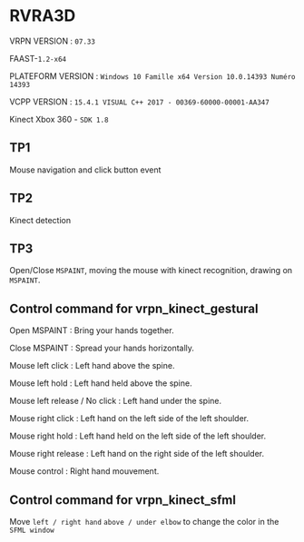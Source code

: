 # RVRA3D

VRPN VERSION : `07.33`

FAAST-`1.2-x64`

PLATEFORM VERSION : `Windows 10 Famille x64 Version	10.0.14393 Numéro 14393`

VCPP VERSION : `15.4.1 VISUAL C++ 2017 - 00369-60000-00001-AA347`

Kinect Xbox 360 - `SDK 1.8`

## TP1

Mouse navigation and click button event

## TP2

Kinect detection

## TP3

Open/Close `MSPAINT`, moving the mouse with kinect recognition, drawing on `MSPAINT`.

## Control command for vrpn_kinect_gestural

Open MSPAINT : Bring your hands together.

Close MSPAINT : Spread your hands horizontally.

Mouse left click : Left hand above the spine.

Mouse left hold : Left hand held above the spine.

Mouse left release / No click : Left hand under the spine.

Mouse right click : Left hand on the left side of the left shoulder.

Mouse right hold : Left hand held on the left side of the left shoulder.

Mouse right release : Left hand on the right side of the left shoulder.

Mouse control : Right hand mouvement.

## Control command for vrpn_kinect_sfml

Move `left / right hand` `above / under elbow` to change the color in the `SFML window`
